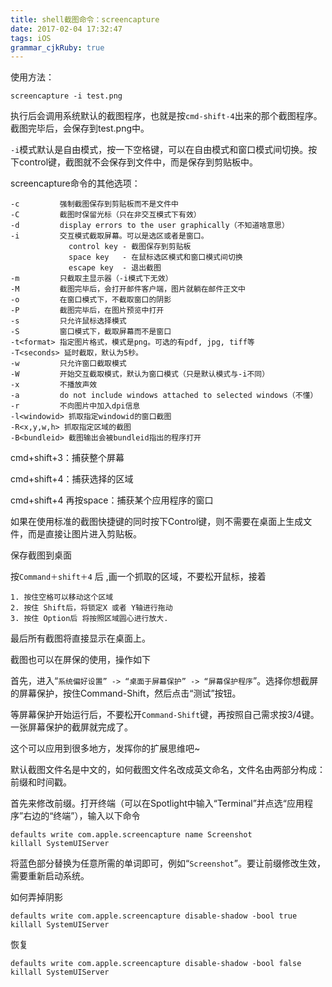 ```yaml
---
title: shell截图命令：screencapture
date: 2017-02-04 17:32:47
tags: iOS
grammar_cjkRuby: true
---
```


使用方法：

```
screencapture -i test.png

```

执行后会调用系统默认的截图程序，也就是按`cmd-shift-4`出来的那个截图程序。截图完毕后，会保存到test.png中。

`-i`模式默认是自由模式，按一下空格键，可以在自由模式和窗口模式间切换。按下control键，截图就不会保存到文件中，而是保存到剪贴板中。

screencapture命令的其他选项：

```
-c         强制截图保存到剪贴板而不是文件中
-C         截图时保留光标（只在非交互模式下有效）
-d         display errors to the user graphically（不知道啥意思）
-i         交互模式截取屏幕。可以是选区或者是窗口。
             control key - 截图保存到剪贴板
             space key   - 在鼠标选区模式和窗口模式间切换
             escape key  - 退出截图
-m         只截取主显示器（-i模式下无效）
-M         截图完毕后，会打开邮件客户端，图片就躺在邮件正文中
-o         在窗口模式下，不截取窗口的阴影
-P         截图完毕后，在图片预览中打开
-s         只允许鼠标选择模式
-S         窗口模式下，截取屏幕而不是窗口
-t<format> 指定图片格式，模式是png。可选的有pdf, jpg, tiff等
-T<seconds> 延时截取，默认为5秒。
-w         只允许窗口截取模式
-W         开始交互截取模式，默认为窗口模式（只是默认模式与-i不同）
-x         不播放声效
-a         do not include windows attached to selected windows（不懂）
-r         不向图片中加入dpi信息
-l<windowid> 抓取指定windowid的窗口截图
-R<x,y,w,h> 抓取指定区域的截图
-B<bundleid> 截图输出会被bundleid指出的程序打开
```





cmd+shift+3：捕获整个屏幕

cmd+shift+4：捕获选择的区域

cmd+shift+4  再按space：捕获某个应用程序的窗口





如果在使用标准的截图快捷键的同时按下Control键，则不需要在桌面上生成文件，而是直接让图片进入剪贴板。

保存截图到桌面



按`Command＋shift＋4` 后 ,画一个抓取的区域，不要松开鼠标，接着

```
1. 按住空格可以移动这个区域
2. 按住 Shift后，将锁定X 或者 Y轴进行拖动
3. 按住 Option后 将按照区域圆心进行放大.
```

最后所有截图将直接显示在桌面上。



截图也可以在屏保的使用，操作如下

首先，进入“`系统偏好设置” -> “桌面于屏幕保护” -> “屏幕保护程序`”。选择你想截屏的屏幕保护，按住Command-Shift，然后点击“测试”按钮。

等屏幕保护开始运行后，不要松开`Command-Shift`键，再按照自己需求按3/4键。一张屏幕保护的截屏就完成了。

这个可以应用到很多地方，发挥你的扩展思维吧~

默认截图文件名是中文的，如何截图文件名改成英文命名，文件名由两部分构成：前缀和时间戳。

首先来修改前缀。打开终端（可以在Spotlight中输入“Terminal”并点选“应用程序”右边的“终端”），输入以下命令

```
defaults write com.apple.screencapture name Screenshot
killall SystemUIServer
```

将蓝色部分替换为任意所需的单词即可，例如“`Screenshot`”。要让前缀修改生效，需要重新启动系统。



如何弄掉阴影

```
defaults write com.apple.screencapture disable-shadow -bool true
killall SystemUIServer
```

恢复

```
defaults write com.apple.screencapture disable-shadow -bool false
killall SystemUIServer
```